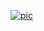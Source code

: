 [![pic](https://github.com/greeger/greeger/blob/master/pictures/Zoom.png "
написать мне в телеграм
")](https://t.me/gerg_pozhil)

